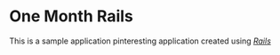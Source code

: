 # One Month Rails

This is a sample application pinteresting application created using [*Rails*](http://onemonthrails.com)


